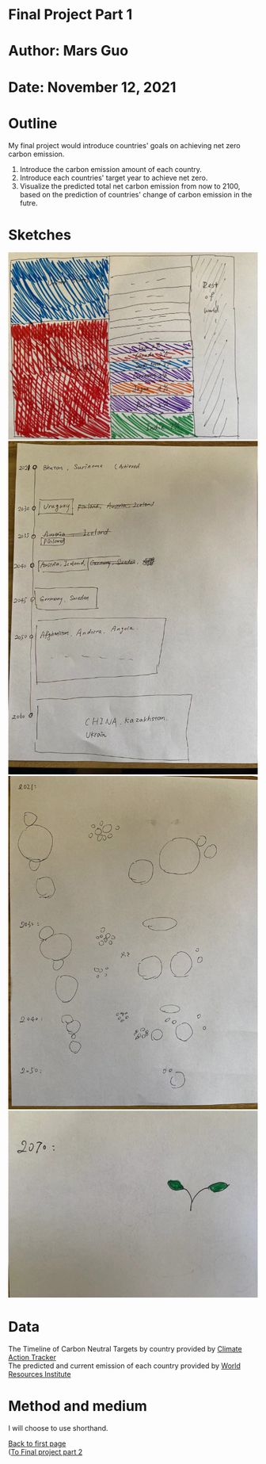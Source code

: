 # Final Project Part 1
# Author: Mars Guo
# Date: November 12, 2021

# Outline
My final project would introduce countries' goals on achieving net zero carbon emission.
1. Introduce the carbon emission amount of each country.
2. Introduce each countries' target year to achieve net zero.
3. Visualize the predicted total net carbon emission from now to 2100, based on the prediction of countries' change of carbon emission in the futre.

# Sketches
![alt text](/1.jpeg)
![alt text](/2.jpeg)
![alt text](/3.jpeg)
![alt text](/4.jpeg)


# Data
The Timeline of Carbon Neutral Targets by country provided by [Climate Action Tracker](https://climateactiontracker.org/climate-target-update-tracker/) \
The predicted and current emission of each country provided by [World Resources Institute](https://datasets.wri.org/dataset/cait-emissions-projections)

# Method and medium
I will choose to use shorthand.


[Back to first page](/README.md)\
([To Final project part 2](/final_project_part2.md)
